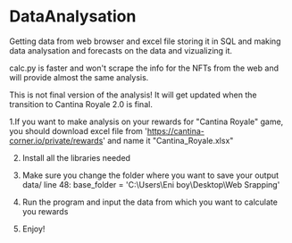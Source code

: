 # DataAnalysation
Getting data from web browser and excel file storing it in SQL and  making data analysation and forecasts on the data and vizualizing it.

calc.py is faster and won't scrape the info for the NFTs from the web and will provide almost the same analysis.

This is not final version of the analysis! It will get updated when the transition to Cantina Royale 2.0 is final.


1.If you want to make analysis on your rewards for "Cantina Royale" game, you should download excel file from 'https://cantina-corner.io/private/rewards' and name it
"Cantina_Royale.xlsx"

2. Install all the libraries needed

3. Make sure you change the folder where you want to save your output data/ line 48: base_folder = 'C:\\Users\\Eni boy\\Desktop\\Web Srapping'

4. Run the program and input the data from which you want to calculate you rewards

5. Enjoy!
